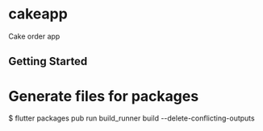# cakeapp

Cake order app

## Getting Started

# Generate files for packages
$ flutter packages pub run build_runner build --delete-conflicting-outputs